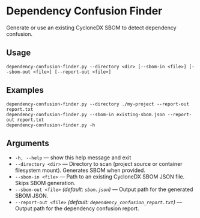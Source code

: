 # Dependency Confusion Finder

Generate or use an existing CycloneDX SBOM to detect dependency confusion.

## Usage
`dependency-confusion-finder.py --directory <dir> [--sbom-in <file>] [--sbom-out <file>] [--report-out <file>]`  

## Examples

```
dependency-confusion-finder.py --directory ./my-project --report-out report.txt
dependency-confusion-finder.py --sbom-in existing-sbom.json --report-out report.txt
dependency-confusion-finder.py -h
```

## Arguments

- `-h, --help` — show this help message and exit  
- `--directory <dir>` — Directory to scan (project source or container filesystem mount). Generates SBOM when provided.  
- `--sbom-in <file>` — Path to an existing CycloneDX SBOM JSON file. Skips SBOM generation.  
- `--sbom-out <file>` *(default: `sbom.json`)* — Output path for the generated SBOM JSON.  
- `--report-out <file>` *(default: `dependency_confusion_report.txt`)* — Output path for the dependency confusion report.